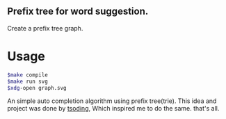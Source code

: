 ## Prefix tree for word suggestion.

Create a prefix tree graph.

# Usage
```bash
$make compile
$make run svg
$xdg-open graph.svg
```


An simple auto completion algorithm using prefix tree(trie).
This idea and project was done by [tsoding](https://twitch.tv/tsoding), Which inspired me to do the same. that's all.
